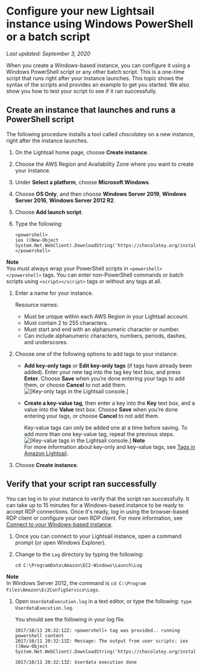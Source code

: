 # Configure your new Lightsail instance using Windows PowerShell or a batch script<a name="create-powershell-script-that-runs-when-you-create-windows-based-instance-in-lightsail"></a>

 *Last updated: September 3, 2020* 

When you create a Windows\-based instance, you can configure it using a Windows PowerShell script or any other batch script\. This is a one\-time script that runs right after your instance launches\. This topic shows the syntax of the scripts and provides an example to get you started\. We also show you how to test your script to see if it ran successfully\.

## Create an instance that launches and runs a PowerShell script<a name="windows-powershell-create-instance"></a>

The following procedure installs a tool called *chocolatey* on a new instance, right after the instance launches\.

1. On the Lightsail home page, choose **Create instance**\.

1. Choose the AWS Region and Availability Zone where you want to create your instance\.

1. Under **Select a platform**, choose **Microsoft Windows**\.

1. Choose **OS Only**, and then choose **Windows Server 2019**, **Windows Server 2016**, **Windows Server 2012 R2**\.

1. Choose **Add launch script**\.

1. Type the following:

   ```
   <powershell>
   iex ((New-Object System.Net.WebClient).DownloadString('https://chocolatey.org/install.ps1'))
   </powershell>
   ```
**Note**  
You must always wrap your PowerShell scripts in `<powershell></powershell>` tags\. You can enter non\-PowerShell commands or batch scripts using `<script></script>` tags or without any tags at all\.

1. Enter a name for your instance\.

   Resource names:
   + Must be unique within each AWS Region in your Lightsail account\.
   + Must contain 2 to 255 characters\.
   + Must start and end with an alphanumeric character or number\.
   + Can include alphanumeric characters, numbers, periods, dashes, and underscores\.

1. Choose one of the following options to add tags to your instance:
   + **Add key\-only tags** or **Edit key\-only tags** \(if tags have already been added\)\. Enter your new tag into the tag key text box, and press **Enter**\. Choose **Save** when you’re done entering your tags to add them, or choose **Cancel** to not add them\.  
![\[Key-only tags in the Lightsail console.\]](https://d9yljz1nd5001.cloudfront.net/en_us/f1c62fa5316bf1df017e7afb5a0e0a21/images/amazon-lightsail-key-only-tags.png)
   + **Create a key\-value tag**, then enter a key into the **Key** text box, and a value into the **Value** text box\. Choose **Save** when you’re done entering your tags, or choose **Cancel** to not add them\.

     Key\-value tags can only be added one at a time before saving\. To add more than one key\-value tag, repeat the previous steps\.  
![\[Key-value tags in the Lightsail console.\]](https://d9yljz1nd5001.cloudfront.net/en_us/f1c62fa5316bf1df017e7afb5a0e0a21/images/amazon-lightsail-key-value-tag.png)
**Note**  
For more information about key\-only and key\-value tags, see [Tags in Amazon Lightsail](amazon-lightsail-tags.md)\.

1. Choose **Create instance**\.

## Verify that your script ran successfully<a name="windows-powershell-verify-script-ran-successfully"></a>

You can log in to your instance to verify that the script ran successfully\. It can take up to 15 minutes for a Windows\-based instance to be ready to accept RDP connections\. Once it's ready, log in using the browser\-based RDP client or configure your own RDP client\. For more information, see [Connect to your Windows\-based instance](connect-to-your-windows-based-instance-using-amazon-lightsail.md)\.

1. Once you can connect to your Lightsail instance, open a command prompt \(or open Windows Explorer\)\.

1. Change to the `Log` directory by typing the following:

   ```
   cd C:\ProgramData\Amazon\EC2-Windows\Launch\Log
   ```
**Note**  
In Windows Server 2012, the command is `cd C:\Program Files\Amazon\Ec2ConfigService\Logs`\.

1. Open `UserdataExecution.log` in a text editor, or type the following: `type UserdataExecution.log`\.

   You should see the following in your log file\.

   ```
   2017/10/11 20:32:12Z: <powershell> tag was provided.. running powershell content
   2017/10/11 20:32:13Z: Message: The output from user scripts: iex ((New-Object System.Net.WebClient).DownloadString('https://chocolatey.org/install.ps1'))
   
   2017/10/11 20:32:13Z: Userdata execution done
   ```